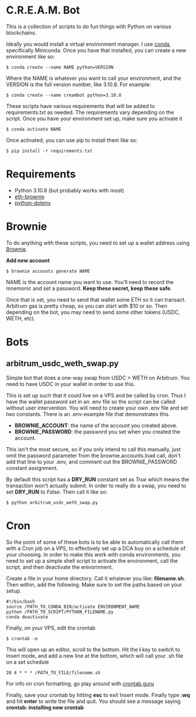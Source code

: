 # C.R.E.A.M. Bot
This is a collection of scripts to do fun things with Python on various blockchains.

Ideally you would install a virtual environment manager. I use [conda](https://docs.conda.io/projects/conda/en/latest/user-guide/install/index.html), specifically Miniconda. Once you have that installed, you can create a new environment like so:

`$ conda create --name NAME python=VERSION`

Where the NAME is whatever you want to call your environment, and the VERSION is the full version number, like 3.10.8. For example:

`$ conda create --name creambot python=3.10.8`

These scripts have various requirements that will be added to requirements.txt as needed. The requirements vary depending on the script. Once you have your environment set up, make sure you activate it

`$ conda activate NAME`

Once activated, you can use pip to install them like so:

`$ pip install -r requirements.txt`

# Requirements
- Python 3.10.8 (but probably works with most)
- [eth-brownie](https://pypi.org/project/eth-brownie/)
- [python-dotenv](https://pypi.org/project/python-dotenv/)

# Brownie
To do anything with these scripts, you need to set up a wallet address using [Brownie](https://eth-brownie.readthedocs.io/en/stable/).

**Add new account**

`$ brownie accounts generate NAME` 

NAME is the account name you want to use.
You'll need to record the mnemonic and set a password. **Keep these secret, keep these safe**.

Once that is set, you need to send that wallet some ETH so it can transact. Arbitrum gas is pretty cheap, so you can start with $10 or so. Then depending on the bot, you may need to send some other tokens (USDC, WETH, etc).

# Bots
## arbitrum_usdc_weth_swap.py

Simple bot that does a one-way swap from USDC > WETH on Arbitrum. You need to have USDC in your wallet in order to use this.

This is set up such that it could live on a VPS and be called by cron. Thus I have the wallet password set in an .env file so the script can be called without user intervention. You will need to create your own .env file and set two constants. There is an .env-example file that demonstrates this.

- **BROWNIE_ACCOUNT**: the name of the account you created above.
- **BROWNIE_PASSWORD**: the password you set when you created the account.

This isn't the most secure, so if you only intend to call this manually, just omit the password parameter from the brownie.accounts.load call, don't add that line to your .env, and comment out the BROWNIE_PASSWORD constant assignment.

By default this script has a **DRY_RUN** constant set as *True* which means the transaction won't actually submit. In order to really do a swap, you need to set **DRY_RUN** to *False*. Then call it like so:

`$ python arbitrum_usdc_weth_swap.py`

# Cron

So the point of some of these bots is to be able to automatically call them with a Cron job on a VPS, to effectively set up a DCA buy on a schedule of your choosing. In order to make this work with conda environments, you need to set up a simple shell script to activate the environment, call the script, and then deactivate the enivornment.

Create a file in your home directory. Call it whatever you like: **filename.sh**. Then within, add the following. Make sure to set the paths based on your setup.

    #!/bin/bash
    source /PATH_TO_CONDA_BIN/activate ENVIRONMENT_NAME
    python /PATH_TO_SCRIPT/PYTHON_FILENAME.py
    conda deactivate

Finally, on your VPS, edit the crontab

    $ crontab -e

This will open up an editor, scroll to the bottom. Hit the **i** key to switch to Insert mode, and add a new line at the bottom, which will call your .sh file on a set schedule

    20 4 * * * /PATH_TO_FILE/filename.sh
   
For info on cron formatting, go play around with [crontab.guru](https://crontab.guru)

Finally, save your crontab by hitting **esc** to exit Insert mode. Finally type **:wq** and hit **enter** to write the file and quit. You should see a message saying **crontab: installing new crontab**